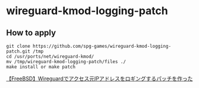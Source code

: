 # wireguard-kmod-logging-patch

## How to apply

```
git clone https://github.com/spg-games/wireguard-kmod-logging-patch.git /tmp
cd /usr/ports/net/wireguard-kmod/
mv /tmp/wireguard-kmod-logging-patch/files ./
make install or make patch
```

[【FreeBSD】Wireguardでアクセス元IPアドレスをロギングするパッチを作った](https://webprog.spg-games.net/2021-05-31/freebsd_wireguardでアクセス元ipアドレスをロギングするパッチを作った/)
